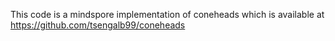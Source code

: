 This code is a mindspore implementation of coneheads which is available at https://github.com/tsengalb99/coneheads